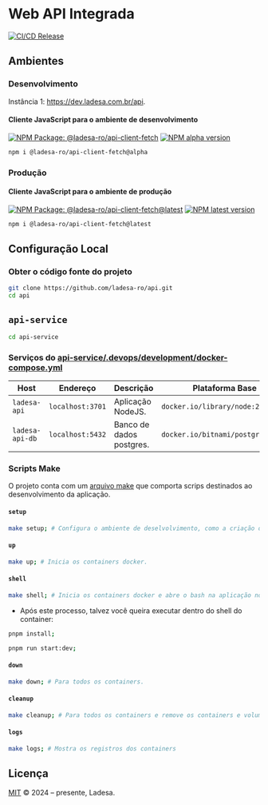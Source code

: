 # Web API Integrada

[![CI/CD Release][action-release-src]][action-release-href]

## Ambientes

### Desenvolvimento

Instância 1: <https://dev.ladesa.com.br/api>.

#### Cliente JavaScript para o ambiente de desenvolvimento

[![NPM Package: @ladesa-ro/api-client-fetch][npm-package-alpha-src]][npm-package-alpha-href] [![NPM alpha version][npm-package-alpha-version-src]][npm-package-versions-href]

```sh
npm i @ladesa-ro/api-client-fetch@alpha
```

### Produção

#### Cliente JavaScript para o ambiente de produção

[![NPM Package: @ladesa-ro/api-client-fetch@latest][npm-package-latest-src]][npm-package-latest-href] [![NPM latest version][npm-package-latest-version-src]][npm-package-versions-href]

```sh
npm i @ladesa-ro/api-client-fetch@latest
```

## Configuração Local

### Obter o código fonte do projeto

```bash
git clone https://github.com/ladesa-ro/api.git
cd api
```

## `api-service`

```bash
cd api-service
```

### Serviços do [api-service/.devops/development/docker-compose.yml](./api-service/.devops/development/docker-compose.yml)

| Host            | Endereço         | Descrição                | Plataforma Base                   |
| --------------- | ---------------- | ------------------------ | --------------------------------- |
| `ladesa-api`    | `localhost:3701` | Aplicação NodeJS.        | `docker.io/library/node:22`       |
| `ladesa-api-db` | `localhost:5432` | Banco de dados postgres. | `docker.io/bitnami/postgresql:15` |

### Scripts Make

O projeto conta com um [arquivo make](./api-service/Makefile) que comporta scrips destinados ao desenvolvimento da aplicação.

#### `setup`

```sh
make setup; # Configura o ambiente de deselvolvimento, como a criação da rede ladesa-net e os arquivos .env.

```

#### `up`

```sh
make up; # Inicia os containers docker.
```

#### `shell`

```sh
make shell; # Inicia os containers docker e abre o bash na aplicação node.
```

- Após este processo, talvez você queira executar dentro do shell do container:

```sh
pnpm install;

```

```sh
pnpm run start:dev;
```

#### `down`

```sh
make down; # Para todos os containers.
```

#### `cleanup`

```sh
make cleanup; # Para todos os containers e remove os containers e volumes associados.
```

#### `logs`

```sh
make logs; # Mostra os registros dos containers
```

## Licença

[MIT](./LICENSE) © 2024 – presente, Ladesa.

<!-- Links -->

<!-- Badges -->

<!-- Badges / Actions / Release  -->

[action-release-src]: https://img.shields.io/github/actions/workflow/status/ladesa-ro/api/release.yml?style=flat&logo=github&logoColor=white&label=CI/CD%20Release&branch=development&labelColor=18181B
[action-release-href]: https://github.com/ladesa-ro/api/actions/workflows/release.yml?query=branch%3Adevelopment

<!-- Badges / Source Code  -->

<!-- Badges / Integrations / NPM -->

[npm-package-versions-href]: https://www.npmjs.com/package/@ladesa-ro/api-client-fetch?activeTab=versions

<!-- Badges / Integrations / NPM / Alpha -->

[npm-package-alpha-src]: https://img.shields.io/badge/npm-%40ladesa--ro%2Fapi--client--fetch@alpha-18181B?style=flat&logo=npm&logoColor=white&labelColor=%23CB3837
[npm-package-alpha-href]: https://npmjs.com/package/@ladesa-ro/api-client-fetch
[npm-package-alpha-version-src]: https://img.shields.io/badge/dynamic/json?url=https%3A%2F%2Fregistry.npmjs.com%2F%40ladesa-ro%2Fapi-client-fetch&query=%24%5B%22dist-tags%22%5D.alpha&prefix=v&style=flat&logo=npm&logoColor=white&label=alpha&style=flat&colorA=18181B&colorB=ffffff

<!-- Badges / Integrations / NPM / Latest -->

[npm-package-latest-src]: https://img.shields.io/badge/npm-%40ladesa--ro%2Fapi--client--fetch@latest-18181B?style=flat&logo=npm&logoColor=white&labelColor=%23CB3837
[npm-package-latest-href]: https://npmjs.com/package/@ladesa-ro/api-client-fetch
[npm-package-latest-version-src]: https://img.shields.io/badge/dynamic/json?url=https%3A%2F%2Fregistry.npmjs.com%2F%40ladesa-ro%2Fapi-client-fetch&query=%24%5B%22dist-tags%22%5D.latest&prefix=v&style=flat&logo=npm&logoColor=white&label=latest&style=flat&colorA=18181B&colorB=ffffff

